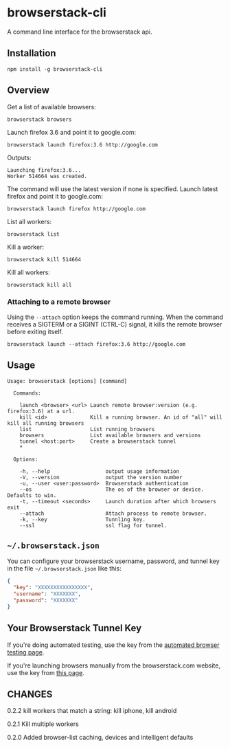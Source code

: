 browserstack-cli
================

A command line interface for the browserstack api.

## Installation

```npm install -g browserstack-cli```

## Overview

Get a list of available browsers:

```browserstack browsers```

Launch firefox 3.6 and point it to google.com:

```browserstack launch firefox:3.6 http://google.com```

Outputs:

```
Launching firefox:3.6...
Worker 514664 was created.
```

The command will use the latest version if none is specified. Launch latest firefox and point it to google.com:

```browserstack launch firefox http://google.com```

List all workers:

```browserstack list```

Kill a worker:

```browserstack kill 514664```

Kill all workers:

```browserstack kill all```


### Attaching to a remote browser

Using the ``--attach`` option keeps the command running. When the command receives a SIGTERM or a SIGINT (CTRL-C) signal, it kills the remote browser before exiting itself.

```browserstack launch --attach firefox:3.6 http://google.com```

## Usage

```
Usage: browserstack [options] [command]

  Commands:

    launch <browser> <url> Launch remote browser:version (e.g. firefox:3.6) at a url.
    kill <id>              Kill a running browser. An id of "all" will kill all running browsers
    list                   List running browsers
    browsers               List available browsers and versions
    tunnel <host:port>     Create a browserstack tunnel
    *

  Options:

    -h, --help                  output usage information
    -V, --version               output the version number
    -u, --user <user:password>  Browserstack authentication
    --os                        The os of the browser or device. Defaults to win.
    -t, --timeout <seconds>     Launch duration after which browsers exit
    --attach                    Attach process to remote browser.
    -k, --key                   Tunnling key.
    --ssl                       ssl flag for tunnel.
```

## ```~/.browserstack.json```

You can configure your browserstack username, password, and tunnel key in the file ```~/.browserstack.json``` like this:

```json
{
  "key": "XXXXXXXXXXXXXXXX",
  "username": "XXXXXXX",
  "password": "XXXXXXX"
}
```

## Your Browserstack Tunnel Key
If you're doing automated testing, use the key from the [automated browser testing page](http://www.browserstack.com/automated-browser-testing-api).

If you're launching browsers manually from the browserstack.com website, use the key from [this page](http://www.browserstack.com/local-testing#cmd-tunnel).

## CHANGES

0.2.2 kill workers that match a string: kill iphone, kill android

0.2.1 Kill multiple workers

0.2.0 Added browser-list caching, devices and intelligent defaults

